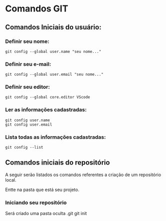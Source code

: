 # Comandos GIT

## Comandos Iniciais do usuário:

### Definir seu nome:
    git config --global user.name "seu nome..."

### Definir seu e-mail:
    git config --global user.email "seu nome..."

### Definir seu editor:
    git config --global core.editor VScode

### Ler as informações cadastradas:
    git config user.name
    git config user.email

### Lista todas as informações cadastradas:
    git config --list



## Comandos iniciais do repositório

A seguir serão listados os comandos referentes a criação de um repositório local.

Entte na pasta que está seu projeto.

### Iniciando seu repositório
Será criado uma pasta oculta .git
    git init

### 